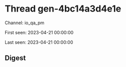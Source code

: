 # Thread gen-4bc14a3d4e1e
Channel: io_qa_pm

First seen: 2023-04-21 00:00:00

Last seen: 2023-04-21 00:00:00

## Digest


